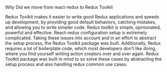 
Why Did we move from react-redux to Redux Toolkit 

Redux Toolkit makes it easier to write good Redux applications and speeds up development, by providing good default behaviors, catching mistakes, and allowing you to write simpler code. Redux toolkit is simple, opinionated, powerful and effective.
React-redux  configuration setup is extremely complicated. Taking these issues into account and in an effort to abstract the setup process, the Redux Toolkit package was built. Additionally, Redux requires a lot of boilerplate code, which most developers don’t like doing, where you find yourself writing action creators over and over again. Redux Toolkit package was built in mind to so solve these cases by abstracting the setup process and also handling redux common use cases.



















